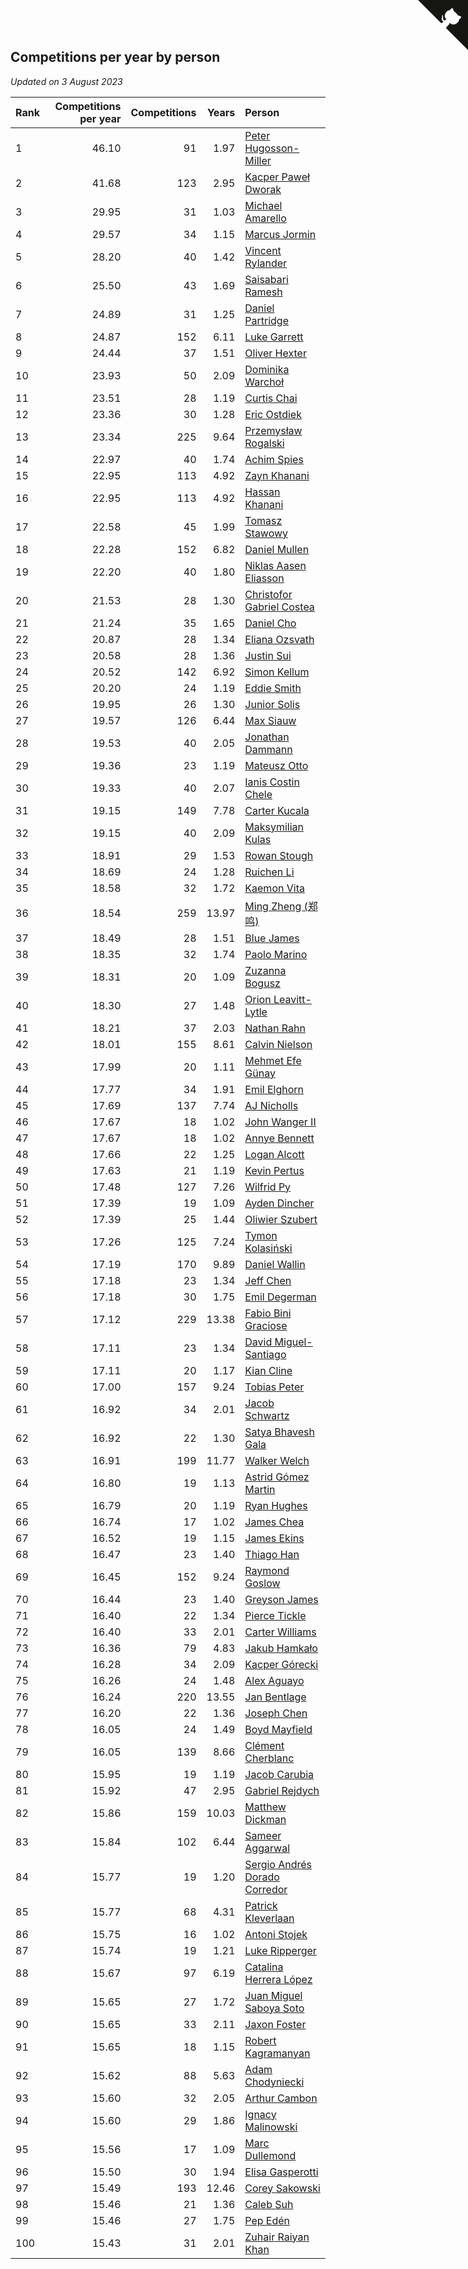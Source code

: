 ## Competitions per year by person

*Updated on  3 August 2023*

| Rank | Competitions per year | Competitions | Years | Person |
| :--- | ---: | ---: | ---: | :--- |
| 1 | 46.10 | 91 | 1.97 | [Peter Hugosson-Miller](https://www.worldcubeassociation.org/persons/2021HUGO01) |
| 2 | 41.68 | 123 | 2.95 | [Kacper Paweł Dworak](https://www.worldcubeassociation.org/persons/2020DWOR01) |
| 3 | 29.95 | 31 | 1.03 | [Michael Amarello](https://www.worldcubeassociation.org/persons/2022AMAR09) |
| 4 | 29.57 | 34 | 1.15 | [Marcus Jormin](https://www.worldcubeassociation.org/persons/2022JORM01) |
| 5 | 28.20 | 40 | 1.42 | [Vincent Rylander](https://www.worldcubeassociation.org/persons/2022RYLA01) |
| 6 | 25.50 | 43 | 1.69 | [Saisabari Ramesh](https://www.worldcubeassociation.org/persons/2021RAME01) |
| 7 | 24.89 | 31 | 1.25 | [Daniel Partridge](https://www.worldcubeassociation.org/persons/2022PART02) |
| 8 | 24.87 | 152 | 6.11 | [Luke Garrett](https://www.worldcubeassociation.org/persons/2017GARR05) |
| 9 | 24.44 | 37 | 1.51 | [Oliver Hexter](https://www.worldcubeassociation.org/persons/2022HEXT01) |
| 10 | 23.93 | 50 | 2.09 | [Dominika Warchoł](https://www.worldcubeassociation.org/persons/2021WARC01) |
| 11 | 23.51 | 28 | 1.19 | [Curtis Chai](https://www.worldcubeassociation.org/persons/2022CHAI02) |
| 12 | 23.36 | 30 | 1.28 | [Eric Ostdiek](https://www.worldcubeassociation.org/persons/2022OSTD01) |
| 13 | 23.34 | 225 | 9.64 | [Przemysław Rogalski](https://www.worldcubeassociation.org/persons/2013ROGA02) |
| 14 | 22.97 | 40 | 1.74 | [Achim Spies](https://www.worldcubeassociation.org/persons/2021SPIE01) |
| 15 | 22.95 | 113 | 4.92 | [Zayn Khanani](https://www.worldcubeassociation.org/persons/2018KHAN28) |
| 16 | 22.95 | 113 | 4.92 | [Hassan Khanani](https://www.worldcubeassociation.org/persons/2018KHAN26) |
| 17 | 22.58 | 45 | 1.99 | [Tomasz Stawowy](https://www.worldcubeassociation.org/persons/2021STAW01) |
| 18 | 22.28 | 152 | 6.82 | [Daniel Mullen](https://www.worldcubeassociation.org/persons/2016MULL04) |
| 19 | 22.20 | 40 | 1.80 | [Niklas Aasen Eliasson](https://www.worldcubeassociation.org/persons/2021ELIA01) |
| 20 | 21.53 | 28 | 1.30 | [Christofor Gabriel Costea](https://www.worldcubeassociation.org/persons/2022COST03) |
| 21 | 21.24 | 35 | 1.65 | [Daniel Cho](https://www.worldcubeassociation.org/persons/2021CHOD01) |
| 22 | 20.87 | 28 | 1.34 | [Eliana Ozsvath](https://www.worldcubeassociation.org/persons/2022OZSV01) |
| 23 | 20.58 | 28 | 1.36 | [Justin Sui](https://www.worldcubeassociation.org/persons/2022SUIJ01) |
| 24 | 20.52 | 142 | 6.92 | [Simon Kellum](https://www.worldcubeassociation.org/persons/2016KELL12) |
| 25 | 20.20 | 24 | 1.19 | [Eddie Smith](https://www.worldcubeassociation.org/persons/2022SMIT20) |
| 26 | 19.95 | 26 | 1.30 | [Junior Solis](https://www.worldcubeassociation.org/persons/2022SOLI03) |
| 27 | 19.57 | 126 | 6.44 | [Max Siauw](https://www.worldcubeassociation.org/persons/2017SIAU02) |
| 28 | 19.53 | 40 | 2.05 | [Jonathan Dammann](https://www.worldcubeassociation.org/persons/2021DAMM01) |
| 29 | 19.36 | 23 | 1.19 | [Mateusz Otto](https://www.worldcubeassociation.org/persons/2022OTTO01) |
| 30 | 19.33 | 40 | 2.07 | [Ianis Costin Chele](https://www.worldcubeassociation.org/persons/2021CHEL01) |
| 31 | 19.15 | 149 | 7.78 | [Carter Kucala](https://www.worldcubeassociation.org/persons/2015KUCA01) |
| 32 | 19.15 | 40 | 2.09 | [Maksymilian Kulas](https://www.worldcubeassociation.org/persons/2021KULA02) |
| 33 | 18.91 | 29 | 1.53 | [Rowan Stough](https://www.worldcubeassociation.org/persons/2022STOU01) |
| 34 | 18.69 | 24 | 1.28 | [Ruichen Li](https://www.worldcubeassociation.org/persons/2022LIRU02) |
| 35 | 18.58 | 32 | 1.72 | [Kaemon Vita](https://www.worldcubeassociation.org/persons/2021VITA01) |
| 36 | 18.54 | 259 | 13.97 | [Ming Zheng (郑鸣)](https://www.worldcubeassociation.org/persons/2009ZHEN11) |
| 37 | 18.49 | 28 | 1.51 | [Blue James](https://www.worldcubeassociation.org/persons/2022JAME01) |
| 38 | 18.35 | 32 | 1.74 | [Paolo Marino](https://www.worldcubeassociation.org/persons/2021MARI04) |
| 39 | 18.31 | 20 | 1.09 | [Zuzanna Bogusz](https://www.worldcubeassociation.org/persons/2022BOGU01) |
| 40 | 18.30 | 27 | 1.48 | [Orion Leavitt-Lytle](https://www.worldcubeassociation.org/persons/2022LEAV01) |
| 41 | 18.21 | 37 | 2.03 | [Nathan Rahn](https://www.worldcubeassociation.org/persons/2021RAHN01) |
| 42 | 18.01 | 155 | 8.61 | [Calvin Nielson](https://www.worldcubeassociation.org/persons/2014NIEL03) |
| 43 | 17.99 | 20 | 1.11 | [Mehmet Efe Günay](https://www.worldcubeassociation.org/persons/2022GUNA05) |
| 44 | 17.77 | 34 | 1.91 | [Emil Elghorn](https://www.worldcubeassociation.org/persons/2021ELGH01) |
| 45 | 17.69 | 137 | 7.74 | [AJ Nicholls](https://www.worldcubeassociation.org/persons/2015NICH04) |
| 46 | 17.67 | 18 | 1.02 | [John Wanger II](https://www.worldcubeassociation.org/persons/2022WANG39) |
| 47 | 17.67 | 18 | 1.02 | [Annye Bennett](https://www.worldcubeassociation.org/persons/2022BENN11) |
| 48 | 17.66 | 22 | 1.25 | [Logan Alcott](https://www.worldcubeassociation.org/persons/2022ALCO02) |
| 49 | 17.63 | 21 | 1.19 | [Kevin Pertus](https://www.worldcubeassociation.org/persons/2022PERT01) |
| 50 | 17.48 | 127 | 7.26 | [Wilfrid Py](https://www.worldcubeassociation.org/persons/2016PYWI01) |
| 51 | 17.39 | 19 | 1.09 | [Ayden Dincher](https://www.worldcubeassociation.org/persons/2022DINC01) |
| 52 | 17.39 | 25 | 1.44 | [Oliwier Szubert](https://www.worldcubeassociation.org/persons/2022SZUB01) |
| 53 | 17.26 | 125 | 7.24 | [Tymon Kolasiński](https://www.worldcubeassociation.org/persons/2016KOLA02) |
| 54 | 17.19 | 170 | 9.89 | [Daniel Wallin](https://www.worldcubeassociation.org/persons/2013WALL03) |
| 55 | 17.18 | 23 | 1.34 | [Jeff Chen](https://www.worldcubeassociation.org/persons/2022CHEN19) |
| 56 | 17.18 | 30 | 1.75 | [Emil Degerman](https://www.worldcubeassociation.org/persons/2021DEGE01) |
| 57 | 17.12 | 229 | 13.38 | [Fabio Bini Graciose](https://www.worldcubeassociation.org/persons/2010GRAC02) |
| 58 | 17.11 | 23 | 1.34 | [David Miguel-Santiago](https://www.worldcubeassociation.org/persons/2022MIGU02) |
| 59 | 17.11 | 20 | 1.17 | [Kian Cline](https://www.worldcubeassociation.org/persons/2022CLIN01) |
| 60 | 17.00 | 157 | 9.24 | [Tobias Peter](https://www.worldcubeassociation.org/persons/2014PETE03) |
| 61 | 16.92 | 34 | 2.01 | [Jacob Schwartz](https://www.worldcubeassociation.org/persons/2021SCHW01) |
| 62 | 16.92 | 22 | 1.30 | [Satya Bhavesh Gala](https://www.worldcubeassociation.org/persons/2022GALA03) |
| 63 | 16.91 | 199 | 11.77 | [Walker Welch](https://www.worldcubeassociation.org/persons/2011WELC01) |
| 64 | 16.80 | 19 | 1.13 | [Astrid Gómez Martin](https://www.worldcubeassociation.org/persons/2022MART26) |
| 65 | 16.79 | 20 | 1.19 | [Ryan Hughes](https://www.worldcubeassociation.org/persons/2022HUGH04) |
| 66 | 16.74 | 17 | 1.02 | [James Chea](https://www.worldcubeassociation.org/persons/2022CHEA05) |
| 67 | 16.52 | 19 | 1.15 | [James Ekins](https://www.worldcubeassociation.org/persons/2022EKIN01) |
| 68 | 16.47 | 23 | 1.40 | [Thiago Han](https://www.worldcubeassociation.org/persons/2022HANT01) |
| 69 | 16.45 | 152 | 9.24 | [Raymond Goslow](https://www.worldcubeassociation.org/persons/2014GOSL01) |
| 70 | 16.44 | 23 | 1.40 | [Greyson James](https://www.worldcubeassociation.org/persons/2022JAME02) |
| 71 | 16.40 | 22 | 1.34 | [Pierce Tickle](https://www.worldcubeassociation.org/persons/2022TICK01) |
| 72 | 16.40 | 33 | 2.01 | [Carter Williams](https://www.worldcubeassociation.org/persons/2021WILL06) |
| 73 | 16.36 | 79 | 4.83 | [Jakub Hamkało](https://www.worldcubeassociation.org/persons/2018HAMK01) |
| 74 | 16.28 | 34 | 2.09 | [Kacper Górecki](https://www.worldcubeassociation.org/persons/2021GORE01) |
| 75 | 16.26 | 24 | 1.48 | [Alex Aguayo](https://www.worldcubeassociation.org/persons/2022AGUA01) |
| 76 | 16.24 | 220 | 13.55 | [Jan Bentlage](https://www.worldcubeassociation.org/persons/2010BENT01) |
| 77 | 16.20 | 22 | 1.36 | [Joseph Chen](https://www.worldcubeassociation.org/persons/2022CHEN16) |
| 78 | 16.05 | 24 | 1.49 | [Boyd Mayfield](https://www.worldcubeassociation.org/persons/2022MAYF01) |
| 79 | 16.05 | 139 | 8.66 | [Clément Cherblanc](https://www.worldcubeassociation.org/persons/2014CHER05) |
| 80 | 15.95 | 19 | 1.19 | [Jacob Carubia](https://www.worldcubeassociation.org/persons/2022CARU02) |
| 81 | 15.92 | 47 | 2.95 | [Gabriel Rejdych](https://www.worldcubeassociation.org/persons/2020REJD01) |
| 82 | 15.86 | 159 | 10.03 | [Matthew Dickman](https://www.worldcubeassociation.org/persons/2013DICK01) |
| 83 | 15.84 | 102 | 6.44 | [Sameer Aggarwal](https://www.worldcubeassociation.org/persons/2017AGGA01) |
| 84 | 15.77 | 19 | 1.20 | [Sergio Andrés Dorado Corredor](https://www.worldcubeassociation.org/persons/2022CORR05) |
| 85 | 15.77 | 68 | 4.31 | [Patrick Kleverlaan](https://www.worldcubeassociation.org/persons/2019KLEV01) |
| 86 | 15.75 | 16 | 1.02 | [Antoni Stojek](https://www.worldcubeassociation.org/persons/2022STOJ03) |
| 87 | 15.74 | 19 | 1.21 | [Luke Ripperger](https://www.worldcubeassociation.org/persons/2022RIPP01) |
| 88 | 15.67 | 97 | 6.19 | [Catalina Herrera López](https://www.worldcubeassociation.org/persons/2017LOPE31) |
| 89 | 15.65 | 27 | 1.72 | [Juan Miguel Saboya Soto](https://www.worldcubeassociation.org/persons/2021SOTO01) |
| 90 | 15.65 | 33 | 2.11 | [Jaxon Foster](https://www.worldcubeassociation.org/persons/2021FOST01) |
| 91 | 15.65 | 18 | 1.15 | [Robert Kagramanyan](https://www.worldcubeassociation.org/persons/2022KAGR01) |
| 92 | 15.62 | 88 | 5.63 | [Adam Chodyniecki](https://www.worldcubeassociation.org/persons/2017CHOD02) |
| 93 | 15.60 | 32 | 2.05 | [Arthur Cambon](https://www.worldcubeassociation.org/persons/2021CAMB01) |
| 94 | 15.60 | 29 | 1.86 | [Ignacy Malinowski](https://www.worldcubeassociation.org/persons/2021MALI02) |
| 95 | 15.56 | 17 | 1.09 | [Marc Dullemond](https://www.worldcubeassociation.org/persons/2022DULL01) |
| 96 | 15.50 | 30 | 1.94 | [Elisa Gasperotti](https://www.worldcubeassociation.org/persons/2021GASP01) |
| 97 | 15.49 | 193 | 12.46 | [Corey Sakowski](https://www.worldcubeassociation.org/persons/2011SAKO01) |
| 98 | 15.46 | 21 | 1.36 | [Caleb Suh](https://www.worldcubeassociation.org/persons/2022SUHC01) |
| 99 | 15.46 | 27 | 1.75 | [Pep Edén](https://www.worldcubeassociation.org/persons/2021EDEN01) |
| 100 | 15.43 | 31 | 2.01 | [Zuhair Raiyan Khan](https://www.worldcubeassociation.org/persons/2021KHAN05) |


<a href="https://github.com/JustinTimeCuber/wca_statistics" class="github-corner" aria-label="View source on Github"><svg width="80" height="80" viewBox="0 0 250 250" style="fill:#151513; color:#fff; position: absolute; top: 0; border: 0; right: 0;" aria-hidden="true"><path d="M0,0 L115,115 L130,115 L142,142 L250,250 L250,0 Z"></path><path d="M128.3,109.0 C113.8,99.7 119.0,89.6 119.0,89.6 C122.0,82.7 120.5,78.6 120.5,78.6 C119.2,72.0 123.4,76.3 123.4,76.3 C127.3,80.9 125.5,87.3 125.5,87.3 C122.9,97.6 130.6,101.9 134.4,103.2" fill="currentColor" style="transform-origin: 130px 106px;" class="octo-arm"></path><path d="M115.0,115.0 C114.9,115.1 118.7,116.5 119.8,115.4 L133.7,101.6 C136.9,99.2 139.9,98.4 142.2,98.6 C133.8,88.0 127.5,74.4 143.8,58.0 C148.5,53.4 154.0,51.2 159.7,51.0 C160.3,49.4 163.2,43.6 171.4,40.1 C171.4,40.1 176.1,42.5 178.8,56.2 C183.1,58.6 187.2,61.8 190.9,65.4 C194.5,69.0 197.7,73.2 200.1,77.6 C213.8,80.2 216.3,84.9 216.3,84.9 C212.7,93.1 206.9,96.0 205.4,96.6 C205.1,102.4 203.0,107.8 198.3,112.5 C181.9,128.9 168.3,122.5 157.7,114.1 C157.9,116.9 156.7,120.9 152.7,124.9 L141.0,136.5 C139.8,137.7 141.6,141.9 141.8,141.8 Z" fill="currentColor" class="octo-body"></path></svg></a><style>.github-corner:hover .octo-arm{animation:octocat-wave 560ms ease-in-out}@keyframes octocat-wave{0%,100%{transform:rotate(0)}20%,60%{transform:rotate(-25deg)}40%,80%{transform:rotate(10deg)}}@media (max-width:500px){.github-corner:hover .octo-arm{animation:none}.github-corner .octo-arm{animation:octocat-wave 560ms ease-in-out}}</style>
